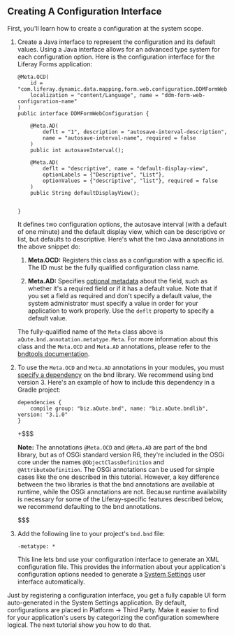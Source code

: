 ## Creating A Configuration Interface [](id=creating-a-configuration-interface)

First, you'll learn how to create a configuration at the system scope.

1.  Create a Java interface to represent the configuration and its default
    values. Using a Java interface allows for an advanced type system for each
    configuration option. Here is the configuration interface for the Liferay
    Forms application:

        @Meta.OCD(
            id = "com.liferay.dynamic.data.mapping.form.web.configuration.DDMFormWebConfiguration",
            localization = "content/Language", name = "ddm-form-web-configuration-name"
        )
        public interface DDMFormWebConfiguration {

            @Meta.AD(
                deflt = "1", description = "autosave-interval-description",
                name = "autosave-interval-name", required = false
            )
            public int autosaveInterval();

            @Meta.AD(
                deflt = "descriptive", name = "default-display-view",
                optionLabels = {"Descriptive", "List"},
                optionValues = {"descriptive", "list"}, required = false
            )
            public String defaultDisplayView();


        }

    It defines two configuration options, the autosave interval (with a default
    of one minute) and the default display view, which can be descriptive or
    list, but defaults to descriptive. Here's what the two Java annotations in
    the above snippet do:

    1.  **Meta.OCD:** Registers this class as a configuration with a specific
        id. The ID must be the fully qualified configuration class name.

    2.  **Meta.AD:** Specifies [optional
        metadata](http://bnd.bndtools.org/chapters/210-metatype.html) about the
        field, such as whether it's a required field or if it has a default
        value.  Note that if you set a field as required and don't specify a
        default value, the system administrator must specify a value in order
        for your application to work properly. Use the `deflt` property to
        specify a default value.

    The fully-qualified name of the `Meta` class above is
    `aQute.bnd.annotation.metatype.Meta`. For more information about this class and
    the `Meta.OCD` and `Meta.AD` annotations, please refer to the [bndtools
    documentation](http://bnd.bndtools.org/chapters/210-metatype.html).

2.  To use the `Meta.OCD` and `Meta.AD` annotations in your modules, you must
    [specify a dependency](/develop/tutorials/-/knowledge_base/7-0/configuring-dependencies)
    on the bnd library. We recommend using bnd version 3. Here's an example of
    how to include this dependency in a Gradle project: 

        dependencies {
            compile group: "biz.aQute.bnd", name: "biz.aQute.bndlib", version: "3.1.0"
        }

    +$$$

    **Note:** The annotations `@Meta.OCD` and `@Meta.AD` are part of the bnd
    library, but as of OSGi standard version R6, they're included in the OSGi core
    under the names `@ObjectClassDefinition` and `@AttributeDefinition`. The OSGi
    annotations can be used for simple cases like the one described in this
    tutorial. However, a key difference between the two libraries is that the bnd
    annotations are available at runtime, while the OSGi annotations are not.
    Because runtime availability is necessary for some of the Liferay-specific features
    described below, we recommend defaulting to the bnd annotations.

    $$$

3.  Add the following line to your project's `bnd.bnd` file:

        -metatype: *

    This line lets bnd use your configuration interface to generate an XML
    configuration file. This provides the information about your application's
    configuration options needed to generate a 
    [System Settings](/discover/portal/-/knowledge_base/7-1/system-settings) user 
    interface automatically.

<!--[Figure 1: Navigate to the Control Panel and then click on *Configuration* &rarr; *System Settings*. Then click on *Platform* &rarr; *Third Party*, find the *Example configuration* link, and click on it.](../../images/example-configuration-system-settings.png)-->

Just by registering a configuration interface, you get a fully capable UI form
auto-generated in the System Settings application. By default, configurations
are placed in Platform &rarr; Third Party. Make it easier to find for your
application's users by categorizing the configuration somewhere logical. The
next tutorial show you how to do that.
